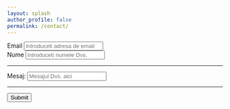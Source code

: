 ```yaml
---
layout: splash
author_profile: false
permalink: /contact/
---
```


<form accept-charset="UTF-8" action="https://getform.io/f/23d18137-89d5-4eb5-bd6b-829cf85eb8b4" method="POST" enctype="multipart/form-data" target="_blank">
          <div class="form-group">
            <label for="exampleInputEmail1" required="required">Email</label>
            <input type="email" name="email" class="form-control" id="exampleInputEmail1" aria-describedby="emailHelp" placeholder="Introduceti adresa de email">
          </div>
          <div class="form-group">
            <label for="exampleInputName">Nume</label>
            <input type="text" name="name" class="form-control" id="exampleInputName" placeholder="Introduceti numele Dvs." required="required">
          </div>
          <hr>
          <div class="form-group mt-3">
            <label class="mr-2">Mesaj:</label>
            <input type="textarea" name="name" class="form-control" id="exampleInputName" placeholder="Mesajul Dvs. aici" required="required">
          </div>
          <hr>
          <button type="submit" class="btn btn-primary">Submit</button>
        </form>
